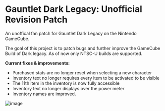 # Gauntlet Dark Legacy: Unofficial Revision Patch
An unoffical fan patch for Gauntlet Dark Legacy on the Nintendo GameCube. 

The goal of this project is to patch bugs and further improve the GameCube Build of Dark legacy. 
As of now only NTSC-U builds are supported.

**Current fixes & improvements:**
- Purchased stats are no longer reset when selecting a new character
- Inventory text no longer requires every item to be activated to be visible
- The 11th item in the inventory is now fully accessible
- Inventory text no longer displays over the power meter
- Inventory names are improved.

![image](https://user-images.githubusercontent.com/11414210/221369370-8a1b885f-cf2b-4210-9544-56efa48e8aec.png)
